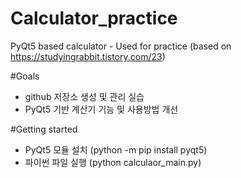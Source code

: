# Calculator_practice
PyQt5 based calculator - Used for practice (based on https://studyingrabbit.tistory.com/23)

#Goals
- github 저장소 생성 및 관리 실습
- PyQt5 기반 계산기 기능 및 사용방법 개선

#Getting started
- PyQt5 모듈 설치 (python -m pip install pyqt5)
- 파이썬 파일 실행 (python calculaor_main.py)
